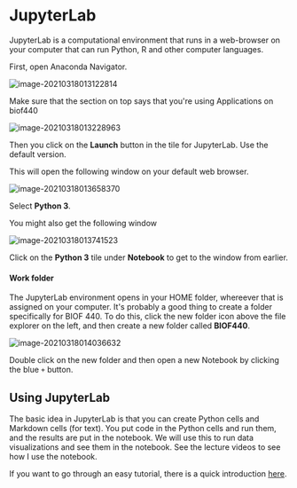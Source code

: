 # JupyterLab

JupyterLab is a computational environment that runs in a web-browser on your computer that can run Python, R and other computer languages. 

First, open Anaconda Navigator.

![image-20210318013122814](image-20210318013122814.png)

Make sure that the section on top says that you're using Applications on biof440

<img src="image-20210318013228963.png" alt="image-20210318013228963" style="zoom:100%;" />

Then you click on the **Launch** button in the tile for JupyterLab. Use the default version. 

This will open the following window on your default web browser.

![image-20210318013658370](image-20210318013658370.png)

Select **Python 3**. 

You might also get the following window

![image-20210318013741523](image-20210318013741523.png)

Click on the **Python 3** tile under **Notebook** to get to the window from earlier. 

#### Work folder

The JupyterLab environment opens in your HOME folder, whereever that is assigned on your computer. It's probably a good thing to create a folder specifically for BIOF 440. To do this, click the new folder icon above the file explorer on the left, and then create a new folder called **BIOF440**. 

![image-20210318014036632](image-20210318014036632.png)



Double click on the new folder and then open a new Notebook by clicking the blue `+` button.

## Using JupyterLab

The basic idea in JupyterLab is that you can create Python cells and Markdown cells (for text). You put code in the Python cells and run them, and the results are put in the notebook. We will use this to run data visualizations and see them in the notebook. See the lecture videos to see how I use the notebook.

If you want to go through an easy tutorial, there is a quick introduction [here](https://ubc-dsci.github.io/jupyterdays/sessions/ostblom/jupyterlab-intro.html).



